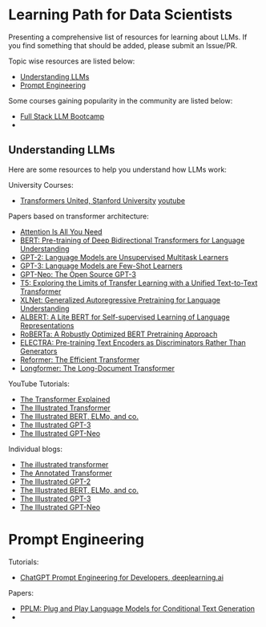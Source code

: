 # Learning Path for Data Scientists

Presenting a comprehensive list of resources for learning about LLMs. If you find something that should be added, please submit an Issue/PR.

Topic wise resources are listed below:
- [Understanding LLMs](#understanding-llms)
- [Prompt Engineering](#prompt-engineering)

Some courses gaining popularity in the community are listed below:
- [Full Stack LLM Bootcamp](https://fullstackdeeplearning.com/llm-bootcamp/)
- 

## Understanding LLMs

Here are some resources to help you understand how LLMs work:

University Courses:
- [Transformers United, Stanford University](https://web.stanford.edu/class/cs25/) [youtube](https://www.youtube.com/playlist?list=PLoROMvodv4rNiJRchCzutFw5ItR_Z27CM)

Papers based on transformer architecture:
- [Attention Is All You Need](https://arxiv.org/abs/1706.03762.pdf)
- [BERT: Pre-training of Deep Bidirectional Transformers for Language Understanding](https://arxiv.org/abs/1810.04805.pdf)
- [GPT-2: Language Models are Unsupervised Multitask Learners](https://cdn.openai.com/better-language-models/language_models_are_unsupervised_multitask_learners.pdf)
- [GPT-3: Language Models are Few-Shot Learners](https://arxiv.org/abs/2005.14165.pdf)
- [GPT-Neo: The Open Source GPT-3](https://arxiv.org/abs/2105.14165.pdf)
- [T5: Exploring the Limits of Transfer Learning with a Unified Text-to-Text Transformer](https://arxiv.org/abs/1910.10683.pdf)
- [XLNet: Generalized Autoregressive Pretraining for Language Understanding](https://arxiv.org/abs/1906.08237.pdf)
- [ALBERT: A Lite BERT for Self-supervised Learning of Language Representations](https://arxiv.org/abs/1909.11942.pdf)
- [RoBERTa: A Robustly Optimized BERT Pretraining Approach](https://arxiv.org/abs/1907.11692.pdf)
- [ELECTRA: Pre-training Text Encoders as Discriminators Rather Than Generators](https://arxiv.org/abs/2003.10555.pdf)
- [Reformer: The Efficient Transformer](https://arxiv.org/abs/2001.04451.pdf)
- [Longformer: The Long-Document Transformer](https://arxiv.org/abs/2004.05150.pdf)

YouTube Tutorials:
- [The Transformer Explained](https://www.youtube.com/watch?v=4Bdc55j80l8)
- [The Illustrated Transformer](https://www.youtube.com/watch?v=4Bdc55j80l8)
- [The Illustrated BERT, ELMo, and co.](https://www.youtube.com/watch?v=FKlPCK1uFrc)
- [The Illustrated GPT-3](https://www.youtube.com/watch?v=SY5PvZrJhLE)
- [The Illustrated GPT-Neo](https://www.youtube.com/watch?v=SY5PvZrJhLE)

Individual blogs:
- [The illustrated transformer](https://jalammar.github.io/illustrated-transformer/)
- [The Annotated Transformer](https://jalammar.github.io/illustrated-transformer/)
- [The Illustrated GPT-2](https://jalammar.github.io/illustrated-gpt2/)
- [The Illustrated BERT, ELMo, and co.](https://jalammar.github.io/illustrated-bert/)
- [The Illustrated GPT-3](https://jalammar.github.io/how-gpt3-works-visualizations-animations/)
- [The Illustrated GPT-Neo](https://jalammar.github.io/illustrated-gpt3/)


# Prompt Engineering

Tutorials:
- [ChatGPT Prompt Engineering for Developers, deeplearning.ai](https://www.deeplearning.ai/short-courses/chatgpt-prompt-engineering-for-developers/)

Papers:
- [PPLM: Plug and Play Language Models for Conditional Text Generation](https://arxiv.org/abs/1912.02164.pdf)
- 
